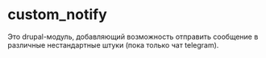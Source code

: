 # custom_notify
Это drupal-модуль, добавляющий возможность отправить сообщение в различные нестандартные штуки (пока только чат telegram).
